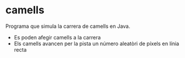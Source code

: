 camells
=======

Programa que simula la carrera de camells en Java.

* Es poden afegir camells a la carrera
* Els camells avancen per la pista un número aleatòri de píxels en línia recta



